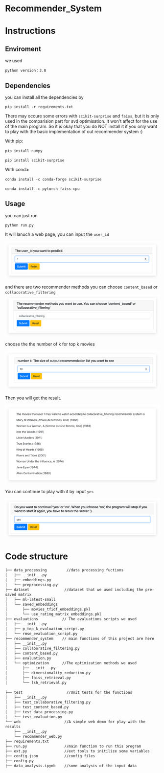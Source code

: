 # Recommender_System

# Instructions

## Enviroment
we used
```
python version：3.8
```

## Dependencies
you can install all the dependencies by
```
pip install -r requirements.txt
```

There may occure some errors with `scikit-surprise` and `faiss`, but it is only used in the comparision part for svd optimisation.
It won't affect for the use of the main program. So it is okay that you do NOT install it if you only want to play with the basic 
implementation of out recommender system :)

With pip:

`pip install numpy`

`pip install scikit-surprise`

With conda:

`conda install -c conda-forge scikit-surprise`

`conda install -c pytorch faiss-cpu`

## Usage
you can just run
```
python run.py
```

It will lanuch a web page, you can input the `user_id`

![img_3.png](images/img_3.png)

and there are two recommender methods you can choose
`content_based` or `collacorative_filtering`
![img_1.png](images/img_1.png)

choose the the number of k for top k movies

![img_2.png](images/img_2.png)

Then you will get the result.


![img_4.png](images/img_4.png)

You can continue to play with it by input `yes`

![img_5.png](images/img_5.png)

# Code structure
``` 
├── data_processing         //data processing fuctions
│   ├── __init__.py
│   ├── embeddings.py
│   └── preprocessing.py
├── dataset                //dataset that we used including the pre-saved matrix
│   ├── ml-latest-small
│   └── saved_embeddings
│       ├── movies_tfidf_embeddings.pkl
│       └── use_rating_matrix_embeddings.pkl
├── evaluations           // The evaluations scripts we used
│   ├── __init__.py
│   ├── p_top_k_evaluation_script.py
│   └── rmse_evaluation_script.py
├── recommender_system    // main functions of this project are here
│   ├── __init__.py
│   ├── collaborative_filtering.py
│   ├── content_based.py
│   ├── evaluation.py
│   └── optimization      //The optimization methods we used
│       ├── __init__.py
│       ├── dimensionality_reduction.py
│       ├── faiss_retrieval.py
│       └── lsh_retrieval.py

├── test                    //Unit tests for the functions
│   ├── __init__.py
│   ├── test_collaborative_filtering.py
│   ├── test_content_based.py
│   ├── test_data_processing.py
│   └── test_evaluation.py
└── web                    //A simple web demo for play with the results
    ├── __init__.py
    └── recommender_web.py
├── requirements.txt      
├── run.py                 //main function to run this program
├── ext.py                 //ext tools to initilize some variables
├── config.json            //config files
├── config.py
├── data_analysis.ipynb    //some analysis of the input data
```
